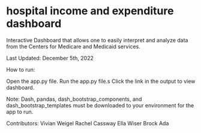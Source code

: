 # hospital income and expenditure dashboard
Interactive Dashboard that allows one to easily
interpret and analyze data from the Centers for Medicare and
Medicaid services. 

Last Updated: December 5th, 2022

How to run:

Open the app.py file.
Run the app.py file.s
Click the link in the output to view dashboard.

Note: Dash, pandas, dash_bootstrap_components, and dash_bootstrap_templates must be 
downloaded to your environment for the app to run.

Contributors:
Vivian Weigel
Rachel Cassway
Ella Wiser
Brock Ada

